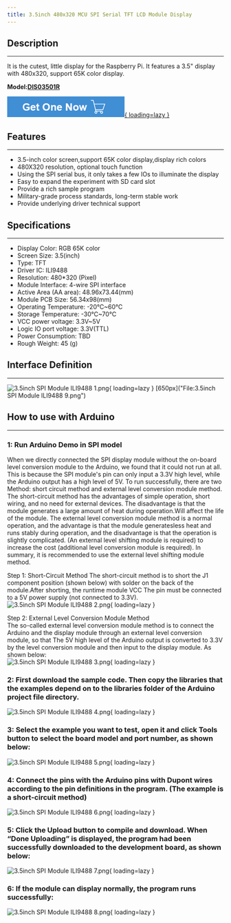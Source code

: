 ```yaml
---
title: 3.5inch 480x320 MCU SPI Serial TFT LCD Module Display
---
```


## Description
-----------

It is the cutest, little display for the Raspberry Pi. It features a 3.5" display with 480x320, support 65K color display.

**Model:[DIS03501R](https://www.elecrow.com/3-5inch-480x320-mcu-spi-serial-tft-lcd-module-display.html)**

[![Alt text](../../assets/images/Get_one_now.png){ loading=lazy }](https://www.elecrow.com/3-5inch-480x320-mcu-spi-serial-tft-lcd-module-display.html?wiki "Title text")

## Features
--------

- 3.5-inch color screen,support 65K color display,display rich colors
- 480X320 resolution, optional touch function
- Using the SPI serial bus, it only takes a few IOs to illuminate the display
- Easy to expand the experiment with SD card slot
- Provide a rich sample program
- Military-grade process standards, long-term stable work
- Provide underlying driver technical support

## Specifications
--------------

- Display Color: RGB 65K color
- Screen Size: 3.5(inch)
- Type: TFT
- Driver IC: ILI9488
- Resolution: 480\*320 (Pixel)
- Module Interface: 4-wire SPI interface
- Active Area (AA area): 48.96x73.44(mm)
- Module PCB Size: 56.34x98(mm)
- Operating Temperature: -20℃~60℃
- Storage Temperature: -30℃~70℃
- VCC power voltage: 3.3V~5V
- Logic IO port voltage: 3.3V(TTL)
- Power Consumption: TBD
- Rough Weight: 45 (g)

## Interface Definition
--------------------

![3.5inch SPI Module ILI9488 1.png](https://wiki.elecrow.com/images/b/b9/3.5inch_SPI_Module_ILI9488_1.png){ loading=lazy }
[650px]("File:3.5inch SPI Module ILI9488 9.png")

## How to use with Arduino
-----------------------

### **1: Run Arduino Demo in SPI model**

When we directly connected the SPI display module without the on-board level conversion module to the Arduino, we found that it could not run at all. This is because the SPI module's pin can only input a 3.3V high level, while the Arduino output has a high level of 5V. To run successfully, there are two Method: short circuit method and external level conversion module method. The short-circuit method has the advantages of simple operation, short wiring, and no need for external devices. The disadvantage is that the module generates a large amount of heat during operation.Will affect the life of the module. The external level conversion module method is a normal operation, and the advantage is that the module generatesless heat and runs stably during operation, and the disadvantage is that the operation is slightly complicated. (An external level shifting module is required) to increase the cost (additional level conversion module is required). In summary, it is recommended to use the external level shifting module method.

Step 1: Short-Circuit Method
The short-circuit method is to short the J1 component position (shown below) with solder on the back of the module.After shorting, the runtime module VCC The pin must be connected to a 5V power supply (not connected to 3.3V).   
![3.5inch SPI Module ILI9488 2.png](https://wiki.elecrow.com/images/thumb/1/19/3.5inch_SPI_Module_ILI9488_2.png/500px-3.5inch_SPI_Module_ILI9488_2.png){ loading=lazy }


Step 2: External Level Conversion Module Method  
The so-called external level conversion module method is to connect the Arduino and the display module through an external level conversion module, so that The 5V high level of the Arduino output is converted to 3.3V by the level conversion module and then input to the display module. As shown below:   
![3.5inch SPI Module ILI9488 3.png](https://wiki.elecrow.com/images/thumb/8/8d/3.5inch_SPI_Module_ILI9488_3.png/500px-3.5inch_SPI_Module_ILI9488_3.png){ loading=lazy }

### **2: First download the sample code. Then copy the libraries that the examples depend on to the libraries folder of the Arduino project file directory.**

![3.5inch SPI Module ILI9488 4.png](https://wiki.elecrow.com/images/thumb/f/ff/3.5inch_SPI_Module_ILI9488_4.png/500px-3.5inch_SPI_Module_ILI9488_4.png){ loading=lazy }

### **3: Select the example you want to test, open it and click Tools button to select the board model and port number, as shown below:**

![3.5inch SPI Module ILI9488 5.png](https://wiki.elecrow.com/images/thumb/6/65/3.5inch_SPI_Module_ILI9488_5.png/500px-3.5inch_SPI_Module_ILI9488_5.png){ loading=lazy }

### **4: Connect the pins with the Arduino pins with Dupont wires according to the pin definitions in the program. (The example is a short-circuit method)**

![3.5inch SPI Module ILI9488 6.png](https://wiki.elecrow.com/images/thumb/8/85/3.5inch_SPI_Module_ILI9488_6.png/500px-3.5inch_SPI_Module_ILI9488_6.png){ loading=lazy }

### **5: Click the Upload button to compile and download. When “Done Uploading” is displayed, the program had been successfully downloaded to the development board, as shown below:**

![3.5inch SPI Module ILI9488 7.png](https://wiki.elecrow.com/images/thumb/c/c1/3.5inch_SPI_Module_ILI9488_7.png/500px-3.5inch_SPI_Module_ILI9488_7.png){ loading=lazy }

### **6: If the module can display normally, the program runs successfully:**

![3.5inch SPI Module ILI9488 8.png](https://wiki.elecrow.com/images/thumb/4/46/3.5inch_SPI_Module_ILI9488_8.png/500px-3.5inch_SPI_Module_ILI9488_8.png){ loading=lazy }